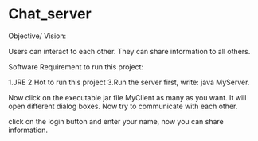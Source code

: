 # Chat_server

Objective/ Vision:

Users can interact to each other. They can share information to all others.

Software Requirement to run this project:

1.JRE
2.Hot to run this project
3.Run the server first, write: java MyServer.

Now click on the executable jar file MyClient as many as you want. It will open different dialog boxes. Now try to communicate with each other.

click on the login button and enter your name, now you can share information.
